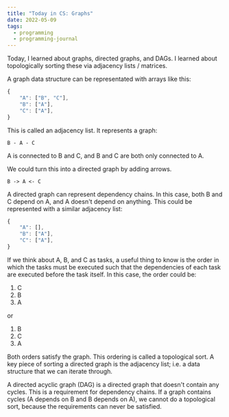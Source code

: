 ```yaml
---
title: "Today in CS: Graphs"
date: 2022-05-09
tags:
  - programming
  - programming-journal
---
```


Today, I learned about graphs, directed graphs, and DAGs. I learned
about topologically sorting these via adjacency lists / matrices.

A graph data structure can be representated with arrays like this:

```js
{
    "A": ["B", "C"],
    "B": ["A"],
    "C": ["A"],
}
```

This is called an adjacency list. It represents a graph:

```shell
B - A - C
```

A is connected to B and C, and B and C are both only connected to A.

We could turn this into a directed graph by adding arrows.

```shell
B -> A <- C
```

A directed graph can represent dependency chains. In this case, both B and C depend
on A, and A doesn't depend on anything. This could be represented with a similar
adjacency list:

```js
{
    "A": [],
    "B": ["A"],
    "C": ["A"],
}
```

If we think about A, B, and C as tasks, a useful thing to know is the order
in which the tasks must be executed such that the dependencies of each task
are executed before the task itself. In this case, the order could be:

1. C
1. B
1. A

or

1. B
1. C
1. A

Both orders satisfy the graph. This ordering is called a topological sort.
A key piece of sorting a directed graph is the adjacency list; i.e. a data
structure that we can iterate through.

A directed acyclic graph (DAG) is a directed graph that doesn't contain
any cycles. This is a requirement for dependency chains. If a graph
contains cycles (A depends on B and B depends on A), we cannot do a topological
sort, because the requirements can never be satisfied.
